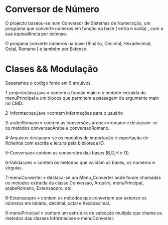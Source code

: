 # Conversor de Número

O projecto baseou-se num Conversor de Sistemas de Numeração, um programa que converte números em função da  base ( entra e saída) , com a sua equivalência por extenso.

O progama  converte números na base (Binário, Decimal, Hexadecimal,  Octal,  Romano ) e também por Extenso.

# Clases && Modulação

Separamos o codigo fonte em  9 arquivos.

1-projectoJava.java » contem a funcão main e o metodo extraída do menuPrincipal e um blocos que permitem a passagem de argumento main no CMD.

2-Informacoes.java »contem informações para o usuário

3-arabeRomano » contem as conversões arabe<>romano e destacam-se os metodos conversaoArabe e conversaoRomano. 

4-Arquivo» destacam-se os modulos de importação e exportação de ficheiros com escrita e leitura pela biblíoteca IO.

5-Conversao» contem as conversõrs das bases (B,D,H e O).

6-Validacoes » contem os metodos que validam as bases, os numeros e vírgulas.

7-menuConverter » destaca-se um Menu_Converter onde foram chamadas os metodos extraída da classe Conversao,  Arquivo, menuPrincipal, arabeRomano, Extensaopro, etc.

8-Extensaopro » contem os métodos que convertem por extenso os números em binário, decimal, octal e hexadecimal.

9-menuPrincipal » contem um estrutura de selecção multipla que chama os metodos das classes Informacoes e menuConverter.